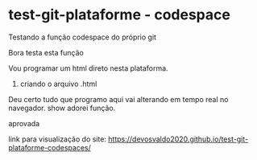 # test-git-plataforme - codespace

Testando a função codespace do próprio git 

Bora testa esta função

Vou programar um html direto nesta plataforma.

1) criando o arquivo .html

Deu certo tudo que programo aqui vai alterando em tempo real no navegador. show adorei função.

aprovada






link para visualização do site: https://devosvaldo2020.github.io/test-git-plataforme-codespaces/




